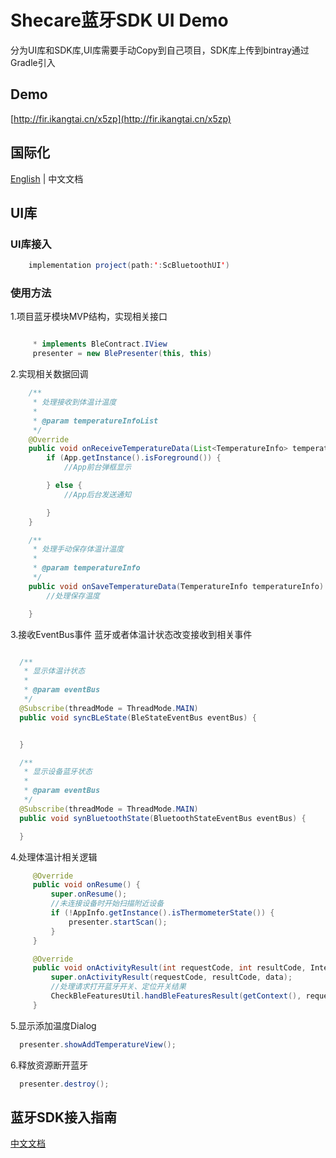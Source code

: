 # Shecare蓝牙SDK UI Demo
分为UI库和SDK库,UI库需要手动Copy到自己项目，SDK库上传到bintray通过Gradle引入
## Demo
[http://fir.ikangtai.cn/x5zp](http://fir.ikangtai.cn/x5zp)

## 国际化
[English](README.md) | 中文文档

## UI库
### UI库接入
   ```java
       implementation project(path:':ScBluetoothUI')
   ```
### 使用方法
  1.项目蓝牙模块MVP结构，实现相关接口
  ```java

       * implements BleContract.IView
       presenter = new BlePresenter(this, this)
  ```
  2.实现相关数据回调
  ```java
      /**
       * 处理接收到体温计温度
       *
       * @param temperatureInfoList
       */
      @Override
      public void onReceiveTemperatureData(List<TemperatureInfo> temperatureInfoList) {
          if (App.getInstance().isForeground()) {
              //App前台弹框显示

          } else {
              //App后台发送通知

          }
      }

      /**
       * 处理手动保存体温计温度
       *
       * @param temperatureInfo
       */
      public void onSaveTemperatureData(TemperatureInfo temperatureInfo) {
          //处理保存温度

      }
  ```
  3.接收EventBus事件
  蓝牙或者体温计状态改变接收到相关事件
   ```java

     /**
      * 显示体温计状态
      *
      * @param eventBus
      */
     @Subscribe(threadMode = ThreadMode.MAIN)
     public void syncBLeState(BleStateEventBus eventBus) {


     }

     /**
      * 显示设备蓝牙状态
      *
      * @param eventBus
      */
     @Subscribe(threadMode = ThreadMode.MAIN)
     public void synBluetoothState(BluetoothStateEventBus eventBus) {

     }
   ```
  4.处理体温计相关逻辑
   ```java
        @Override
        public void onResume() {
            super.onResume();
            //未连接设备时开始扫描附近设备
            if (!AppInfo.getInstance().isThermometerState()) {
                presenter.startScan();
            }
        }

        @Override
        public void onActivityResult(int requestCode, int resultCode, Intent data) {
            super.onActivityResult(requestCode, resultCode, data);
            //处理请求打开蓝牙开关、定位开关结果
            CheckBleFeaturesUtil.handBleFeaturesResult(getContext(), requestCode, resultCode);
        }
   ```
  5.显示添加温度Dialog
  ```java
    presenter.showAddTemperatureView();
  ```

  6.释放资源断开蓝牙
  ```java
    presenter.destroy();
  ```
## 蓝牙SDK接入指南
[中文文档](https://github.com/iKangtai/ScBluetoothSdkDemo_Android/blob/master/README_zh.md)